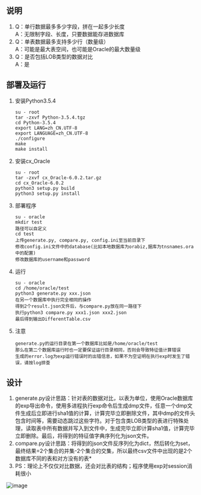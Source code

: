 ## 说明
1. Q：单行数据最多多少字段，拼在一起多少长度  
A：无限制字段、长度，只要数据能存进数据库
2. Q：单表数据最多支持多少行（数量级）  
A：可能是最大表空间，也可能是Oracle的最大数量级
3. Q：是否包括LOB类型的数据对比  
A：是

## 部署及运行
1. 安装Python3.5.4

    ```
    su - root
    tar -zxvf Python-3.5.4.tgz
    cd Python-3.5.4
    export LANG=zh_CN.UTF-8
    export LANGUAGE=zh_CN.UTF-8
    ./configure
    make
    make install
    ```
2. 安装cx_Oracle
    ```
    su - root
    tar -zxvf cx_Oracle-6.0.2.tar.gz
    cd cx_Oracle-6.0.2
    python3 setup.py build
    python3 setup.py install
    ```
3. 部署程序
    ```
    su - oracle
    mkdir test
    路径可以自定义
    cd test
    上传generate.py, compare.py, config.ini至当前目录下
    修改config.ini文件中的database(比如本地数据库为orabiz,据库为tnsnames.ora中的配置)
    修改数据库的username和password
    ```
4. 运行
    ```
    su - oracle
    cd /home/oracle/test
    python3 generate.py xxx.json
    在另一个数据库中执行完全相同的操作
    得到2个result.json文件后，与compare.py放在同一路径下
    执行python3 compare.py xxx1.json xxx2.json
    最后得到输出DifferentTable.csv
    ```
5. 注意  
    ```
    generate.py的运行目录在第一个数据库比如是/home/oracle/test
    那么在第二个数据库运行时也一定要保证运行目录相同，否则会导致特征值计算错误
    生成的error.log为exp运行错误时的出错信息，如果不为空证明在执行exp时发生了错误，请按log排查
    ```
## 设计
1. generate.py设计思路：针对表的数据对比，以表为单位，使用Oracle数据库的exp导出命令，使用多进程执行exp命令后生成dmp文件，任意一个dmp文件生成后立即进行sha1值的计算，计算完毕立即删除文件，其中dmp的文件头包含时间等，需要动态跳过这些字符。对于包含类LOB类型的表进行特殊处理，读取表中所有数据并写入到文件中，生成完毕立即计算sha1值，计算完毕立即删除。最后，将得到的特征值字典序列化为json文件。
2. compare.py设计思路：将得到的json文件反序列化为dict，然后转化为set，最终结果=2个集合的并集-2个集合的交集，所以最终csv文件中出现的是2个数据库不同的表和对方没有的表*
3. PS：理论上不仅仅对比数据，还会对比表的结构；程序使用exp对session消耗很小


![image](C:/Users/alons/Desktop/1.jpg)


